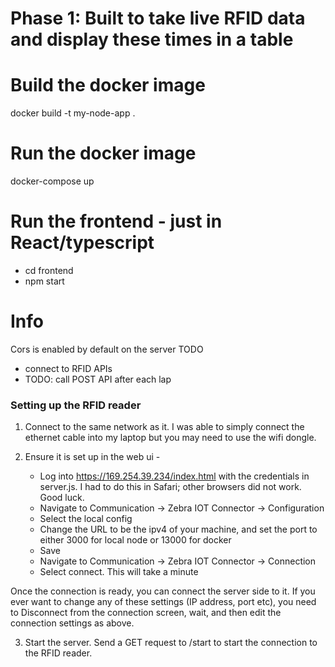 # Phase 1: Built to take live RFID data and display these times in a table

# Build the docker image

docker build -t my-node-app .

# Run the docker image

docker-compose up

# Run the frontend - just in React/typescript

- cd frontend
- npm start

# Info

Cors is enabled by default on the server
TODO

- connect to RFID APIs
- TODO: call POST API after each lap

### Setting up the RFID reader

1. Connect to the same network as it. I was able to simply connect the ethernet cable into my laptop but you may need to use the wifi dongle.
2. Ensure it is set up in the web ui -

   - Log into https://169.254.39.234/index.html with the credentials in server.js. I had to do this in Safari; other browsers did not work. Good luck.
   - Navigate to Communication -> Zebra IOT Connector -> Configuration
   - Select the local config
   - Change the URL to be the ipv4 of your machine, and set the port to either 3000 for local node or 13000 for docker
   - Save
   - Navigate to Communication -> Zebra IOT Connector -> Connection
   - Select connect. This will take a minute

Once the connection is ready, you can connect the server side to it. If you ever want to change any of these settings (IP address, port etc), you need to Disconnect from the connection screen, wait, and then edit the connection settings as above.

3. Start the server. Send a GET request to /start to start the connection to the RFID reader.
